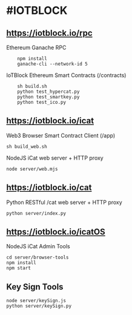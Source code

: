 #IOTBLOCK
=============

https://iotblock.io/rpc
--------
Ethereum Ganache RPC

        npm install
        ganache-cli --network-id 5

IoTBlock Ethereum Smart Contracts (/contracts)

        sh build.sh
        python test_hypercat.py
        python test_smartkey.py
        python test_ico.py


https://iotblock.io/icat 		
--------
Web3 Browser Smart Contract Client (/app)
	
	sh build_web.sh

NodeJS iCat web server + HTTP proxy 

	node server/web.mjs

https://iotblock.io/cat
--------
Python RESTful /cat web server + HTTP proxy
	
	python server/index.py

https://iotblock.io/icatOS
--------
NodeJS iCat Admin Tools

	cd server/browser-tools
	npm install
	npm start


Key Sign Tools
--------
	
	node server/keySign.js 
	python server/keySign.py

